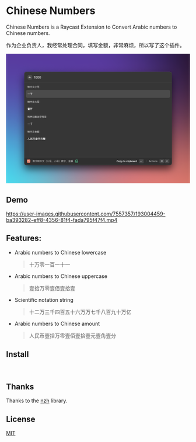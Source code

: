 # Chinese Numbers

Chinese Numbers is a Raycast Extension to Convert Arabic numbers to Chinese numbers.

作为企业负责人，我经常处理合同，填写金额，非常麻烦，所以写了这个插件。

![screenshot](./assets/screenshoot.png)

## Demo

https://user-images.githubusercontent.com/7557357/193004459-ba393282-eff8-4356-81f4-fada795f47f4.mp4

## Features:

- Arabic numbers to Chinese lowercase
  > 十万零一百一十一
- Arabic numbers to Chinese uppercase
  > 壹拾万零壹佰壹拾壹
- Scientific notation string
  > 十二万三千四百五十六万万七千八百九十万亿
- Arabic numbers to Chinese amount
  > 人民币壹拾万零壹佰壹拾壹元壹角壹分

## Install

<p align="center">
<a href="https://www.raycast.com/raffeyang/chinese-numbers"><img src="https://www.raycast.com/raffeyang/chinese-numbers/install_button@2x.png" height="64" style="height: 64px;" alt=""></a>   
</p>

## Thanks

Thanks to the [nzh](https://github.com/cnwhy/nzh) library.

## License

[MIT](https://github.com/Jax0rz/chinese-capitalizated/blob/main/LICENSE)
